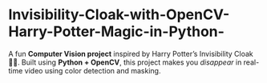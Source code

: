 # Invisibility-Cloak-with-OpenCV-Harry-Potter-Magic-in-Python-
A fun **Computer Vision project** inspired by Harry Potter’s Invisibility Cloak 🧙‍♂️.   Built using **Python + OpenCV**, this project makes you *disappear* in real-time video using color detection and masking.
